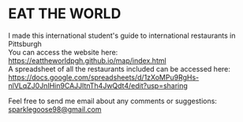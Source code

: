 # EAT THE WORLD
I made this international student's guide to international restaurants in Pittsburgh <br />
You can access the website here: https://eattheworldpgh.github.io/map/index.html <br />
A spreadsheet of all the restaurants included can be accessed here: <br />
https://docs.google.com/spreadsheets/d/1zXoMPu9RgHs-nlVLqZJ0JnIHin9CAJJltnTh4JwQdt4/edit?usp=sharing

Feel free to send me email about any comments or suggestions: sparklegoose98@gmail.com

